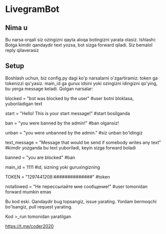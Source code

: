 # LivegramBot

## Nima u
Bu narsa orqali siz ozingizni qayta aloqa botingizni yarata olasiz. Ishlashi:
Botga kimdir qandaydir text yozsa, bot sizga forward qiladi. Siz bemalol reply qilaverasiz

## Setup
Boshlash uchun, biz config.py dagi ko'p narsalarni o'zgartiramiz:
token ga tokenizzi qo'yasiz. main_id ga gurux idsini yoki ozingizni idingizni qo'ying, bu yerga message keladi.
Qolgan narsalar:

blocked = "bot was blocked by the user" #user botni bloklasa, yuboriladigan text

start = "Hello! This is your start message!" #start bosilganda

ban = "you were banned by the admin!" #ban olgansiz!

unban = "you were unbanned by the admin." #siz unban bo'ldingiz

text_message = "Message that would be send if somebody writes any text"  #kimdir yozganda bu text yuboriladi, keyin sizga forward boladi

banned = "you are blocked" #ban

main_id = 1111 #id, sizning yoki guruxingizning

TOKEN = "1297441208:##############" #token

notallowed = "Не перессылайте мне сообщение!" #user tomonidan forward mumkin emas

Bu kod eski. Qandaydir bug topsangiz, issue yarating. Yordam bermoqchi bo'lsangiz, pull request yarating.

Kod >_run tomonidan yaratilgan

https://t.me/coder2020

